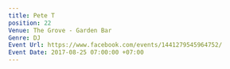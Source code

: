 ```yaml
---
title: Pete T
position: 22
Venue: The Grove - Garden Bar
Genre: DJ
Event Url: https://www.facebook.com/events/1441279545964752/
Event Date: 2017-08-25 07:00:00 +07:00
---
```


